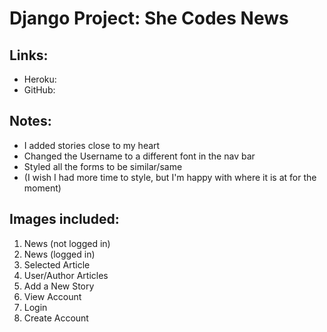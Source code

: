 # Django Project: She Codes News

## Links:
- Heroku: 
- GitHub: 

## Notes:
- I added stories close to my heart
- Changed the Username to a different font in the nav bar
- Styled all the forms to be similar/same
- (I wish I had more time to style, but I'm happy with where it is at for the moment)

## Images included:
1. News (not logged in)
2. News (logged in)
3. Selected Article
4. User/Author Articles
5. Add a New Story
6. View Account
7. Login
8. Create Account





